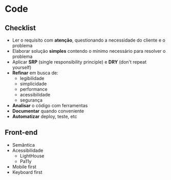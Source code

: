# Code

## Checklist

- Ler o requisito com **atenção**, questionando a necessidade do cliente e o problema
- Elaborar solução **simples** contendo o mínimo necessário para resolver o problema
- Aplicar **SRP** (single responsibility principle) e **DRY** (don't repeat yourself)
- **Refinar** em busca de:
  - legibilidade
  - simplicidade
  - performance
  - acessibilidade
  - segurança
- **Analisar** o código com ferramentas
- **Documentar** quando conveniente
- **Automatizar** deploy, teste, etc

## Front-end

- Semântica
- Acessibilidade
  - LightHouse
  - Pa11y
- Mobile first
- Keyboard first
